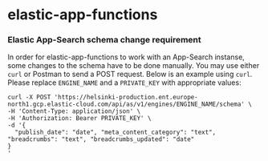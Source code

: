 # elastic-app-functions

### Elastic App-Search schema change requirement

In order for elastic-app-functions to work with an App-Search instanse, some changes to the schema have to be done manually. You may use either ```curl``` or Postman to send a POST request. Below is an example using ```curl```. Please replace ```ENGINE_NAME``` and a ```PRIVATE_KEY``` with appropriate values:
```
curl -X POST 'https://helsinki-production.ent.europe-north1.gcp.elastic-cloud.com/api/as/v1/engines/ENGINE_NAME/schema' \
-H 'Content-Type: application/json' \
-H 'Authorization: Bearer PRIVATE_KEY' \
-d '{
  "publish_date": "date", "meta_content_category": "text", "breadcrumbs": "text", "breadcrumbs_updated": "date"
}
'
```
